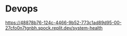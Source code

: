# Devops
https://48878b76-124c-4466-9b52-773c1ad89d95-00-27cfo0n7tgnbh.spock.replit.dev/system-health
